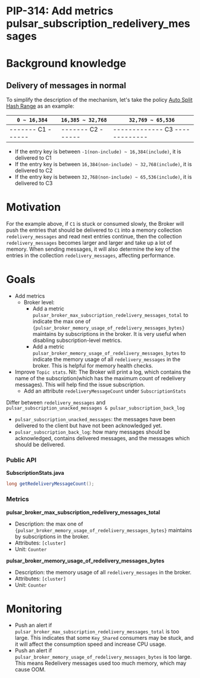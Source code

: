 # PIP-314: Add metrics pulsar_subscription_redelivery_messages

# Background knowledge

## Delivery of messages in normal

To simplify the description of the mechanism, let's take the policy [Auto Split Hash Range](https://pulsar.apache.org/docs/3.0.x/concepts-messaging/#auto-split-hash-range)  as an example:

| `0 ~ 16,384`      | `16,385 ~ 32,768` | `32,769 ~ 65,536`              |
|-------------------|-------------------|--------------------------------|
| ------- C1 ------ | ------- C2 ------ | ------------- C3 ------------- |

- If the entry key is between `-1(non-include) ~ 16,384(include)`, it is delivered to C1
- If the entry key is between `16,384(non-include) ~ 32,768(include)`, it is delivered to C2
- If the entry key is between `32,768(non-include) ~ 65,536(include)`, it is delivered to C3

# Motivation

For the example above, if `C1` is stuck or consumed slowly, the Broker will push the entries that should be delivered to `C1` into a memory collection `redelivery_messages` and read next entries continue, then the collection `redelivery_messages` becomes larger and larger and take up a lot of memory. When sending messages, it will also determine the key of the entries in the collection `redelivery_messages`, affecting performance.

# Goals
- Add metrics
  - Broker level:
    - Add a metric `pulsar_broker_max_subscription_redelivery_messages_total` to indicate the max one of `{pulsar_broker_memory_usage_of_redelivery_messages_bytes}` maintains by subscriptions in the broker. It is very useful when disabling subscription-level metrics.
    - Add a metric `pulsar_broker_memory_usage_of_redelivery_messages_bytes` to indicate the memory usage of all `redelivery_messages` in the broker. This is helpful for memory health checks.
- Improve `Topic stats`. Nit: The Broker will print a log, which contains the name of the subscription(which has the maximum count of redelivery messages). This will help find the issue subscription.
  - Add an attribute `redeliveryMessageCount` under `SubscriptionStats`

Differ between `redelivery_messages` and `pulsar_subscription_unacked_messages & pulsar_subscription_back_log`

- `pulsar_subscription_unacked_messages`: the messages have been delivered to the client but have not been acknowledged yet.
- `pulsar_subscription_back_log`: how many messages should be acknowledged, contains delivered messages, and the messages which should be delivered.

### Public API

<strong>SubscriptionStats.java</strong>
```java
long getRedeliveryMessageCount();
```

### Metrics

**pulsar_broker_max_subscription_redelivery_messages_total**
- Description: the max one of `{pulsar_broker_memory_usage_of_redelivery_messages_bytes}` maintains by subscriptions in the broker.
- Attributes: `[cluster]`
- Unit: `Counter`

**pulsar_broker_memory_usage_of_redelivery_messages_bytes**
- Description: the memory usage of all `redelivery_messages` in the broker.
- Attributes: `[cluster]`
- Unit: `Counter`


# Monitoring

- Push an alert if `pulsar_broker_max_subscription_redelivery_messages_total` is too large. This indicates that some `Key_Shared` consumers may be stuck, and it will affect the consumption speed and increase CPU usage.
- Push an alert if `pulsar_broker_memory_usage_of_redelivery_messages_bytes` is too large. This means Redelivery messages used too much memory, which may cause OOM.
